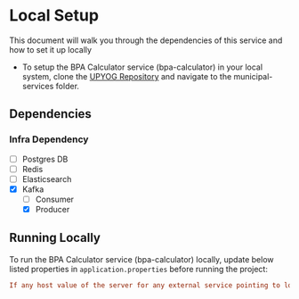 # Local Setup

This document will walk you through the dependencies of this service and how to set it up locally

- To setup the BPA Calculator service (bpa-calculator) in your local system, clone the [UPYOG Repository](https://github.com/upyog/UPYOG.git) and navigate to the municipal-services folder.

## Dependencies

### Infra Dependency

- [ ] Postgres DB
- [ ] Redis
- [ ] Elasticsearch
- [X] Kafka
  - [ ] Consumer
  - [X] Producer

## Running Locally

To run the BPA Calculator service (bpa-calculator) locally, update below listed properties in `application.properties` before running the project:

```ini
If any host value of the server for any external service pointing to local port can be changed to https://egov-micro-dev.egovernments.org
```
